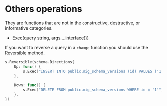 # Others operations

They are functions that are not in the constructive, destructive, or informative categories.

- [Exec(query string, args ...interface{})](https://pkg.go.dev/github.com/alexisvisco/amigo/pkg/schema/pg#Schema.Exec)

If you want to reverse a query in a `change` function you should use the Reversible method.


```go
s.Reversible(schema.Directions{
    Up: func() {
        s.Exec("INSERT INTO public.mig_schema_versions (id) VALUES ('1')")
    },
    
    Down: func() { 
        s.Exec("DELETE FROM public.mig_schema_versions WHERE id = '1'")
    },
})
```
